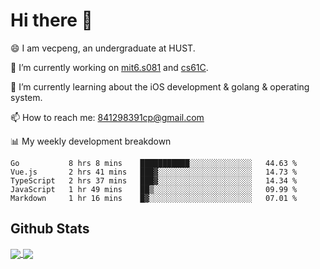 
# Hi there 👋
😄 I am vecpeng, an undergraduate at HUST.

🔭 I’m currently working on [mit6.s081](https://pdos.csail.mit.edu/6.S081/2020/) and [cs61C](https://inst.eecs.berkeley.edu/~cs61c/fa21/).

🌱 I’m currently learning about the iOS development & golang & operating system.

📫 How to reach me: 841298391cp@gmail.com

📊 My weekly development breakdown
<!--START_SECTION:waka-->
```text
Go           8 hrs 8 mins    ███████████░░░░░░░░░░░░░░   44.63 % 
Vue.js       2 hrs 41 mins   ███▓░░░░░░░░░░░░░░░░░░░░░   14.73 % 
TypeScript   2 hrs 37 mins   ███▓░░░░░░░░░░░░░░░░░░░░░   14.34 % 
JavaScript   1 hr 49 mins    ██▒░░░░░░░░░░░░░░░░░░░░░░   09.99 % 
Markdown     1 hr 16 mins    █▓░░░░░░░░░░░░░░░░░░░░░░░   07.01 % 
```
<!--END_SECTION:waka-->

## Github Stats
<a href="https://github.com/anuraghazra/github-readme-stats">
  <img align="center" src="https://github-readme-stats.vercel.app/api?username=vecpeng&count_private=true&hide=stars" />
</a>
<a href="https://github.com/anuraghazra/convoychat">
  <img align="center" src="https://github-readme-stats.vercel.app/api/top-langs/?username=vecpeng&layout=compact" />
</a>
